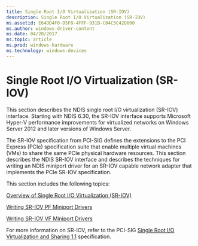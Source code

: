 ```yaml
---
title: Single Root I/O Virtualization (SR-IOV)
description: Single Root I/O Virtualization (SR-IOV)
ms.assetid: E64DD4F0-D5F8-4FFF-931B-C04C5C42D000
ms.author: windows-driver-content
ms.date: 04/20/2017
ms.topic: article
ms.prod: windows-hardware
ms.technology: windows-devices
---
```


# Single Root I/O Virtualization (SR-IOV)


This section describes the NDIS single root I/O virtualization (SR-IOV) interface. Starting with NDIS 6.30, the SR-IOV interface supports Microsoft Hyper-V performance improvements for virtualized networks on Windows Server 2012 and later versions of Windows Server.

The SR-IOV specification from PCI-SIG defines the extensions to the PCI Express (PCIe) specification suite that enable multiple virtual machines (VMs) to share the same PCIe physical hardware resources. This section describes the NDIS SR-IOV interface and describes the techniques for writing an NDIS miniport driver for an SR-IOV capable network adapter that implements the PCIe SR-IOV specification.

This section includes the following topics:

[Overview of Single Root I/O Virtualization (SR-IOV)](overview-of-single-root-i-o-virtualization--sr-iov-.md)

[Writing SR-IOV PF Miniport Drivers](writing-sr-iov-pf-miniport-drivers.md)

[Writing SR-IOV VF Miniport Drivers](writing-sr-iov-vf-miniport-drivers.md)

For more information on SR-IOV, refer to the PCI-SIG [Single Root I/O Virtualization and Sharing 1.1](http://go.microsoft.com/fwlink/p/?linkid=221742) specification.

 

 






